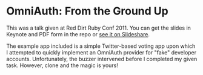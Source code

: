 # OmniAuth: From the Ground Up

This was a talk given at Red Dirt Ruby Conf 2011. You can get the slides
in Keynote and PDF form in the repo or [see it on Slideshare](http://www.slideshare.net/mbleigh/omniauth-from-the-ground-up).

The example app included is a simple Twitter-based voting app upon which
I attempted to quickly implement an OmniAuth provider for "fake"
developer accounts. Unfortunately, the buzzer intervened before I
completed my given task. However, clone and the magic is yours!
